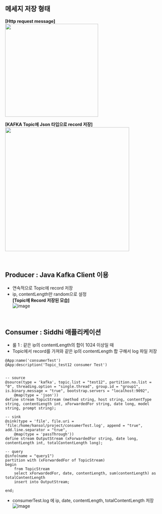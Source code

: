 ## 메세지 저장 형태
**[Http request message]**    
<img src="https://github.com/leehansori/Fasoo_BigData/assets/109563345/09eb1a5e-196f-4cb1-9f7b-cb4f1f07e091" width="300">
  
**[KAFKA Topic에 Json 타입으로 record 저장]**    
<img src="https://github.com/leehansori/Fasoo_BigData/assets/109563345/3bc911ca-e9f9-4b9e-bb77-d6febcf53575" width="400">

<br>

## Producer : Java Kafka Client 이용
- 연속적으로 Topic에 record 저장
- ip, contentLength만 random으로 설정    
**[Topic에 Record 저장된 모습]**    
![image](https://github.com/leehansori/Fasoo_BigData/assets/109563345/5444b807-ccf1-4c08-896e-25f56a9c6220)

<br>

## Consumer : Siddhi 애플리케이션
- 룰 1 : 같은 ip의 contentLength의 합이 1024 이상일 때
- Topic에서 record를 가져와 같은 ip의 contentLength 합 구해서 log 파일 저장
```
@App:name('consumerTest')
@App:description('Topic_test12 consumer Test')


-- source
@source(type = 'kafka', topic.list = "test12", partition.no.list = "0", threading.option = "single.thread", group.id = "group1", is.binary.message = "true", bootstrap.servers = "localhost:9092", 
	@map(type = 'json'))
define stream TopicStream (method string, host string, contentType string, contentLength int, xForwardedFor string, date long, model string, prompt string);

-- sink
@sink(type = 'file', file.uri = 'file:/home/hansol/project/consumerTest.log', append = "true", add.line.separator = "true", 
	@map(type = 'passThrough'))
define stream OutputStream (xForwardedFor string, date long, contentLength int, totalContentLength long);

-- query
@info(name = "query1")
partition with (xForwardedFor of TopicStream)
begin
	from TopicStream 
	select xForwardedFor, date, contentLength, sum(contentLength) as totalContentLength 
	insert into OutputStream;

end;
```
- consumerTest.log 에 ip, date, contentLength, totalContentLength 저장
![image](https://github.com/leehansori/Fasoo_BigData/assets/109563345/af92ae6d-d173-4bf9-980f-6fc25b864ac7)
